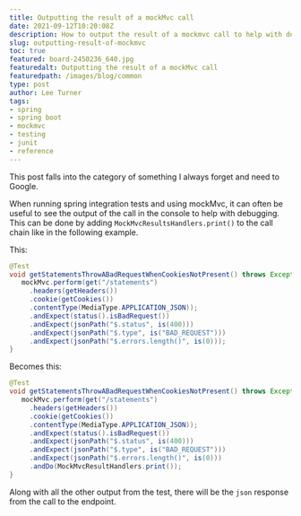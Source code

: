 ```yaml
---
title: Outputting the result of a mockMvc call
date: 2021-09-12T10:20:08Z
description: How to output the result of a mockmvc call to help with debugging
slug: outputting-result-of-mockmvc
toc: true
featured: board-2450236_640.jpg
featuredalt: Outputting the result of a mockMvc call
featuredpath: /images/blog/common
type: post
author: Lee Turner
tags:
- spring
- spring boot 
- mockmvc 
- testing 
- junit
- reference
---
```


This post falls into the category of something I always forget and need to Google.  

When running spring integration tests and using mockMvc, it can often be useful to see the output of the call in the console to help with debugging.  This can be done by adding `MockMvcResultsHandlers.print()` to the call chain like in the following example.

This:

```java
@Test  
void getStatementsThrowABadRequestWhenCookiesNotPresent() throws Exception {  
   mockMvc.perform(get("/statements")  
	 .headers(getHeaders())  
	 .cookie(getCookies())  
	 .contentType(MediaType.APPLICATION_JSON));
	 .andExpect(status().isBadRequest())  
	 .andExpect(jsonPath("$.status", is(400)))  
	 .andExpect(jsonPath("$.type", is("BAD_REQUEST")))  
	 .andExpect(jsonPath("$.errors.length()", is(0)));
}
```

Becomes this:

```java
@Test  
void getStatementsThrowABadRequestWhenCookiesNotPresent() throws Exception {  
   mockMvc.perform(get("/statements")  
	 .headers(getHeaders())  
	 .cookie(getCookies())  
	 .contentType(MediaType.APPLICATION_JSON));
	 .andExpect(status().isBadRequest())  
	 .andExpect(jsonPath("$.status", is(400)))  
	 .andExpect(jsonPath("$.type", is("BAD_REQUEST")))  
	 .andExpect(jsonPath("$.errors.length()", is(0)))
	 .andDo(MockMvcResultHandlers.print());
}
```

Along with all the other output from the test, there will be the `json` response from the call to the endpoint.
